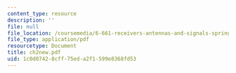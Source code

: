 ```yaml
---
content_type: resource
description: ''
file: null
file_location: /coursemedia/6-661-receivers-antennas-and-signals-spring-2003/1c0d07428cff75eda2f1599e8368fd53_ch2new.pdf
file_type: application/pdf
resourcetype: Document
title: ch2new.pdf
uid: 1c0d0742-8cff-75ed-a2f1-599e8368fd53
---
```

